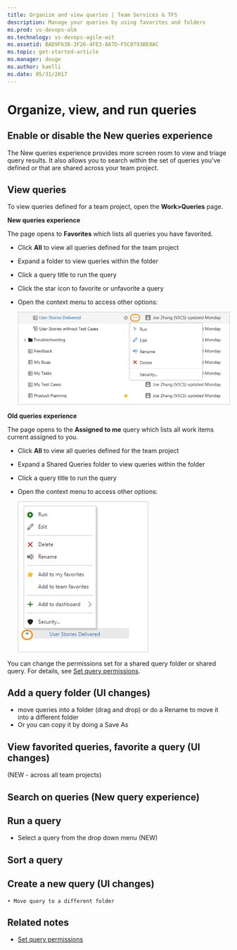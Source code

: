 ```yaml
---
title: Organize and view queries | Team Services & TFS
description: Manage your queries by using favorites and folders 
ms.prod: vs-devops-alm
ms.technology: vs-devops-agile-wit
ms.assetid: BAD9F638-3F26-4FE3-8A7D-F5C0793BE8AC  
ms.topic: get-started-article 
ms.manager: douge
ms.author: kaelli
ms.date: 05/31/2017  
---
```



# Organize, view, and run queries    

<!---
<b>Team Services | TFS 2017 | TFS 2015 | TFS 2013</b> 
--> 


## Enable or disable the New queries experience

The New queries experience provides more screen room to view and triage query results. It also allows you to search within the set of queries you've defined or that are shared across your team project.  

## View queries

To view queries defined for a team project, open the **Work>Queries** page.  

**New queries experience** 

The page opens to **Favorites** which lists all queries you have favorited. 

- Click **All** to view all queries defined for the team project 
- Expand a folder to view queries within the folder 
- Click a query title to run the query 
- Click the star icon to favorite or unfavorite a query
- Open the context menu to access other options: 

	<img src="_img/organize-queries-drop-down-menu.png" alt="New query experience, Query context menu, shared query" style="border: 1px solid #cccccc;"/>


**Old queries experience**

The page opens to the **Assigned to me** query which lists all work items current assigned to you.  

- Click **All** to view all queries defined for the team project 
- Expand a Shared Queries folder to view queries within the folder 
- Click a query title to run the query 
- Open the context menu to access other options: 

	<img src="_img/organize-queries-drop-down-menu-old-exp.png" alt="Old query experience, Query context menu, shared query" style="border: 1px solid #cccccc;"/>

You can change the permissions set for a shared query folder or shared query. For details, see [Set query permissions](set-query-permissions.md). 


## Add a query folder  (UI changes) 

 - move queries into a folder (drag and drop) or do a Rename to move it into a different folder 
 - Or you can copy it by doing a Save As 



## View favorited queries, favorite a query (UI changes) 

(NEW - across all team projects) 




## Search on queries (New query experience) 


## Run a query 
- Select a query from the drop down menu (NEW) 

 
## Sort a query 


## Create a new query (UI changes) 
	• Move query to a different folder 
 


## Related notes 

- [Set query permissions](set-query-permissions.md) 

